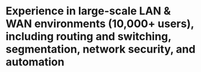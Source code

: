 # Experience in large-scale LAN & WAN environments (10,000+ users), including routing and switching, segmentation, network security, and automation

